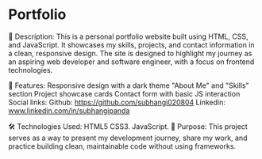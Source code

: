 # Portfolio
📄 Description:
This is a personal portfolio website built using HTML, CSS, and JavaScript. It showcases my skills, projects, and contact information in a clean, responsive design. The site is designed to highlight my journey as an aspiring web developer and software engineer, with a focus on frontend technologies.

🚀 Features:
Responsive design with a dark theme
"About Me" and "Skills" section
Project showcase cards
Contact form with basic JS interaction
Social links:
Github: https://github.com/subhangi020804
Linkedin: www.linkedin.com/in/subhangipanda



🛠️ Technologies Used:
HTML5
CSS3.
JavaScript.
🎯 Purpose:
This project serves as a way to present my development journey, share my work, and practice building clean, maintainable code without using frameworks.


